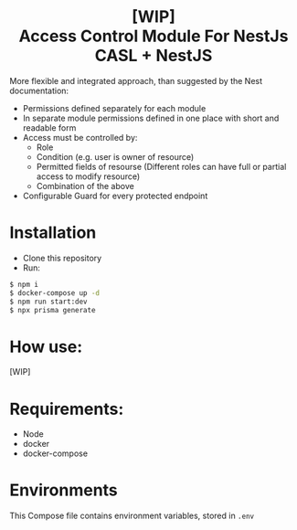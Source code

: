 <!-- <p align="center">
  <a href="http://nestjs.com/" target="blank"><img src="https://nestjs.com/img/logo-small.svg" width="200" alt="Nest Logo" /></a>
</p> -->
<h1 align="center">[WIP] </br>Access Control Module For NestJs </br>CASL + NestJS</h1>

More flexible and integrated approach, than suggested by the Nest documentation:

- Permissions defined separately for each module
- In separate module permissions defined in one place with short and readable form
- Access must be controlled by:
  - Role
  - Condition (e.g. user is owner of resource)
  - Permitted fields of resourse (Different roles can have full or partial access to modify resource)
  - Combination of the above
- Сonfigurable Guard for every protected endpoint

# Installation

- Clone this repository
- Run:

```bash
$ npm i
$ docker-compose up -d
$ npm run start:dev
$ npx prisma generate
```

# How use:

[WIP]

# Requirements:

- Node
- docker
- docker-compose

# Environments

This Compose file contains environment variables, stored in `.env`
